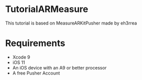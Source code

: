 # TutorialARMeasure

This tutorial is based on MeasureARKitPusher made by eh3rrea

# Requirements
- Xcode 9
- iOS 11
- An iOS device with an A9 or better processor
- A free Pusher Account
